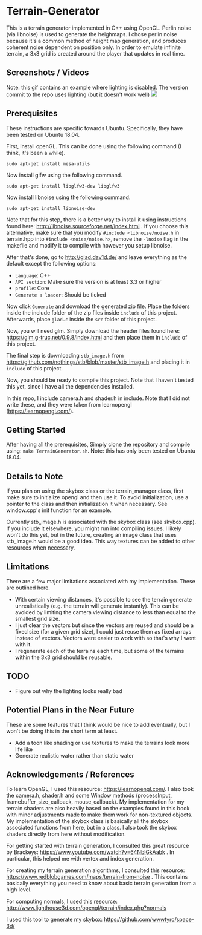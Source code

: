 # Terrain-Generator 
This is a terrain generator implemented in C++ using OpenGL. Perlin noise (via libnoise) is used to generate the heighmaps. I chose perlin noise because it's a common method of height map generation, and produces coherent noise dependent on position only. In order to emulate infinite terrain, a 3x3 grid is created around the player that updates in real time.  

## Screenshots / Videos 
Note: this gif contains an example where lighting is disabled. The version commit to the repo uses lighting (but it doesn't work well)
![](resources/Sample_Video.gif)


## Prerequisites
These instructions are specific towards Ubuntu. Specifically, they have been tested on Ubuntu 18.04. 

First, install openGL. This can be done using the following command (I think, it's been a while).
```
sudo apt-get install mesa-utils
```

Now install glfw using the following command.
```
sudo apt-get install libglfw3-dev libglfw3 
```

Now install libnoise using the following command.
```
sudo apt-get install libnoise-dev
```

Note that for this step, there is a better way to install it using instructions found here: http://libnoise.sourceforge.net/index.html . If you choose this alternative, make sure that you modify `#include <libnoise/noise.h` in terrain.hpp into `#include <noise/noise.h>`, remove the `-lnoise` flag in the makefile and modify it to compile with however you setup libnoise.


After that's done, go to http://glad.dav1d.de/ and leave everything as the default except the following options:
- `Language`: C++
- `API section`: Make sure the version is at least 3.3 or higher
- `profile`: Core
- `Generate a loader`: Should be ticked 


Now click `Generate` and download the generated zip file. Place the folders inside the include folder of the zip files inside `include` of this project. Afterwards, place `glad.c` inside the `src` folder of this project. 

Now, you will need glm. Simply download the header files found here: https://glm.g-truc.net/0.9.8/index.html and then place them in `include` of this project.

The final step is downloading `stb_image.h` from https://github.com/nothings/stb/blob/master/stb_image.h and placing it in `include` of this project.

Now, you should be ready to compile this project. Note that I haven't tested this yet, since I have all the dependencies installed. 

In this repo, I include camera.h and shader.h in include. Note that I did not write these, and they were taken from learnopengl (https://learnopengl.com/). 

## Getting Started 
After having all the prerequisites, Simply clone the repository and compile using: `make TerrainGenerator.sh`. Note: this has only been tested on Ubuntu 18.04. 

## Details to Note 
If you plan on using the skybox class or the terrain_manager class, first make sure to initialize opengl and then use it. To avoid initialization, use a pointer to the class and then initialization it when necessary. See window.cpp's init function for an example. 

Currently stb_image.h is associated with the skybox class (see skybox.cpp). If you include it elsewhere, you might run into compiling issues. I likely won't do this yet, but in the future, creating an image class that uses stb_image.h would be a good idea. This way textures can be added to other resources when necessary. 

## Limitations 
There are a few major limitations associated with my implementation. These are outlined here. 
- With certain viewing distances, it's possible to see the terrain generate unrealistically (e.g. the terrain will generate instantly). This can be avoided by limiting the camera viewing distance to less than equal to the smallest grid size. 
- I just clear the vectors but since the vectors are reused and should be a fixed size (for a given grid size), I could just reuse them as fixed arrays instead of vectors. Vectors were easier to work with so that's why I went with it.
- I regenerate each of the terrains each time, but some of the terrains within the 3x3 grid should be reusable. 

## TODO
- Figure out why the lighting looks really bad 

## Potential Plans in the Near Future
These are some features that I think would be nice to add eventually, but I won't be doing this in the short term at least. 
- Add a toon like shading or use textures to make the terrains look more life like 
- Generate realistic water rather than static water 

## Acknowledgements / References 
To learn OpenGL, I used this resource: https://learnopengl.com/. I also took the camera.h, shader.h and some Window methods (processInput, framebuffer_size_callback, mouse_callback). My implementation for my terrain shaders are also heavily based on the examples found in this book with minor adjustments made to make them work for non-textured objects. My implementation of the skybox class is basically all the skybox associated functions from here, but in a class. I also took the skybox shaders directly from here without modification.

For getting started with terrain generation, I consulted this great resource by Brackeys: https://www.youtube.com/watch?v=64NblGkAabk . In particular, this helped me with vertex and index generation. 

For creating my terrain generation algorithms, I consulted this resource: https://www.redblobgames.com/maps/terrain-from-noise . This contains basically everything you need to know about basic terrain generation from a high level. 

For computing normals, I used this resource: http://www.lighthouse3d.com/opengl/terrain/index.php?normals 

I used this tool to generate my skybox: https://github.com/wwwtyro/space-3d/
